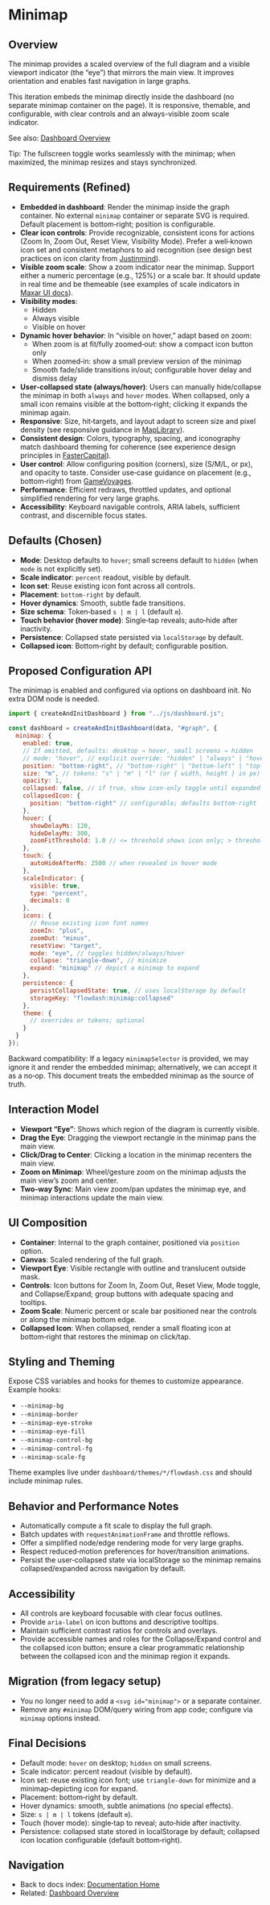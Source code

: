# Minimap

## Overview

The minimap provides a scaled overview of the full diagram and a visible viewport indicator (the “eye”) that mirrors the main view. It improves orientation and enables fast navigation in large graphs.

This iteration embeds the minimap directly inside the dashboard (no separate minimap container on the page). It is responsive, themable, and configurable, with clear controls and an always-visible zoom scale indicator.

See also: [Dashboard Overview](dashboard.md)

Tip: The fullscreen toggle works seamlessly with the minimap; when maximized, the minimap resizes and stays synchronized.

## Requirements (Refined)

- **Embedded in dashboard**: Render the minimap inside the graph container. No external `minimap` container or separate SVG is required. Default placement is bottom‑right; position is configurable.
- **Clear icon controls**: Provide recognizable, consistent icons for actions (Zoom In, Zoom Out, Reset View, Visibility Mode). Prefer a well‑known icon set and consistent metaphors to aid recognition (see design best practices on icon clarity from [Justinmind](https://www.justinmind.com/blog/best-practices-for-designing-your-search-pattern/?utm_source=openai)).
- **Visible zoom scale**: Show a zoom indicator near the minimap. Support either a numeric percentage (e.g., 125%) or a scale bar. It should update in real time and be themeable (see examples of scale indicators in [Maxar UI docs](https://pro-docs.maxar.com/en-us/Interface/Interface_minimap.htm?utm_source=openai)).
- **Visibility modes**:
  - Hidden
  - Always visible
  - Visible on hover
- **Dynamic hover behavior**: In “visible on hover,” adapt based on zoom:
  - When zoom is at fit/fully zoomed‑out: show a compact icon button only
  - When zoomed‑in: show a small preview version of the minimap
  - Smooth fade/slide transitions in/out; configurable hover delay and dismiss delay
 - **User‑collapsed state (always/hover)**: Users can manually hide/collapse the minimap in both `always` and `hover` modes. When collapsed, only a small icon remains visible at the bottom‑right; clicking it expands the minimap again.
- **Responsive**: Size, hit‑targets, and layout adapt to screen size and pixel density (see responsive guidance in [MapLibrary](https://www.maplibrary.org/10067/7-best-practices-for-responsive-map-design/?utm_source=openai)).
- **Consistent design**: Colors, typography, spacing, and iconography match dashboard theming for coherence (see experience design principles in [FasterCapital](https://fastercapital.com/articles/10-Best-practices-for-experience-design-principles-in-mapping.html?utm_source=openai)).
- **User control**: Allow configuring position (corners), size (S/M/L, or px), and opacity to taste. Consider use‑case guidance on placement (e.g., bottom‑right) from [GameVoyages](https://gamevoyages.com/what-is-the-best-position-for-minimap/?utm_source=openai).
- **Performance**: Efficient redraws, throttled updates, and optional simplified rendering for very large graphs.
- **Accessibility**: Keyboard navigable controls, ARIA labels, sufficient contrast, and discernible focus states.

## Defaults (Chosen)

- **Mode**: Desktop defaults to `hover`; small screens default to `hidden` (when `mode` is not explicitly set).
- **Scale indicator**: `percent` readout, visible by default.
- **Icon set**: Reuse existing icon font across all controls.
- **Placement**: `bottom-right` by default.
- **Hover dynamics**: Smooth, subtle fade transitions.
- **Size schema**: Token‑based `s | m | l` (default `m`).
- **Touch behavior (hover mode)**: Single‑tap reveals; auto‑hide after inactivity.
- **Persistence**: Collapsed state persisted via `localStorage` by default.
- **Collapsed icon**: Bottom‑right by default; configurable position.

## Proposed Configuration API

The minimap is enabled and configured via options on dashboard init. No extra DOM node is needed.

```javascript
import { createAndInitDashboard } from "../js/dashboard.js";

const dashboard = createAndInitDashboard(data, "#graph", {
  minimap: {
    enabled: true,
    // If omitted, defaults: desktop → hover, small screens → hidden
    // mode: "hover", // explicit override: "hidden" | "always" | "hover"
    position: "bottom-right", // "bottom-right" | "bottom-left" | "top-right" | "top-left"
    size: "m", // tokens: "s" | "m" | "l" (or { width, height } in px)
    opacity: 1,
    collapsed: false, // if true, show icon-only toggle until expanded
    collapsedIcon: {
      position: "bottom-right" // configurable; defaults bottom-right
    },
    hover: {
      showDelayMs: 120,
      hideDelayMs: 300,
      zoomFitThreshold: 1.0 // <= threshold shows icon only; > threshold shows mini preview
    },
    touch: {
      autoHideAfterMs: 2500 // when revealed in hover mode
    },
    scaleIndicator: {
      visible: true,
      type: "percent",
      decimals: 0
    },
    icons: {
      // Reuse existing icon font names
      zoomIn: "plus",
      zoomOut: "minus",
      resetView: "target",
      mode: "eye", // toggles hidden/always/hover
      collapse: "triangle-down", // minimize
      expand: "minimap" // depict a minimap to expand
    },
    persistence: {
      persistCollapsedState: true, // uses localStorage by default
      storageKey: "flowdash:minimap:collapsed"
    },
    theme: {
      // overrides or tokens; optional
    }
  }
});
```

Backward compatibility: If a legacy `minimapSelector` is provided, we may ignore it and render the embedded minimap; alternatively, we can accept it as a no‑op. This document treats the embedded minimap as the source of truth.

## Interaction Model

- **Viewport “Eye”**: Shows which region of the diagram is currently visible.
- **Drag the Eye**: Dragging the viewport rectangle in the minimap pans the main view.
- **Click/Drag to Center**: Clicking a location in the minimap recenters the main view.
- **Zoom on Minimap**: Wheel/gesture zoom on the minimap adjusts the main view’s zoom and center.
- **Two‑way Sync**: Main view zoom/pan updates the minimap eye, and minimap interactions update the main view.

## UI Composition

- **Container**: Internal to the graph container, positioned via `position` option.
- **Canvas**: Scaled rendering of the full graph.
- **Viewport Eye**: Visible rectangle with outline and translucent outside mask.
- **Controls**: Icon buttons for Zoom In, Zoom Out, Reset View, Mode toggle, and Collapse/Expand; group buttons with adequate spacing and tooltips.
- **Zoom Scale**: Numeric percent or scale bar positioned near the controls or along the minimap bottom edge.
 - **Collapsed Icon**: When collapsed, render a small floating icon at bottom‑right that restores the minimap on click/tap.

## Styling and Theming

Expose CSS variables and hooks for themes to customize appearance. Example hooks:

- `--minimap-bg`
- `--minimap-border`
- `--minimap-eye-stroke`
- `--minimap-eye-fill`
- `--minimap-control-bg`
- `--minimap-control-fg`
- `--minimap-scale-fg`

Theme examples live under `dashboard/themes/*/flowdash.css` and should include minimap rules.

## Behavior and Performance Notes

- Automatically compute a fit scale to display the full graph.
- Batch updates with `requestAnimationFrame` and throttle reflows.
- Offer a simplified node/edge rendering mode for very large graphs.
- Respect reduced‑motion preferences for hover/transition animations.
 - Persist the user‑collapsed state via localStorage so the minimap remains collapsed/expanded across navigation by default.

## Accessibility

- All controls are keyboard focusable with clear focus outlines.
- Provide `aria-label` on icon buttons and descriptive tooltips.
- Maintain sufficient contrast ratios for controls and overlays.
 - Provide accessible names and roles for the Collapse/Expand control and the collapsed icon button; ensure a clear programmatic relationship between the collapsed icon and the minimap region it expands.

## Migration (from legacy setup)

- You no longer need to add a `<svg id="minimap">` or a separate container.
- Remove any `#minimap` DOM/query wiring from app code; configure via `minimap` options instead.

## Final Decisions

- Default mode: `hover` on desktop; `hidden` on small screens.
- Scale indicator: percent readout (visible by default).
- Icon set: reuse existing icon font; use `triangle-down` for minimize and a minimap‑depicting icon for expand.
- Placement: bottom‑right by default.
- Hover dynamics: smooth, subtle animations (no special effects).
- Size: `s | m | l` tokens (default `m`).
- Touch (hover mode): single‑tap to reveal; auto‑hide after inactivity.
- Persistence: collapsed state stored in localStorage by default; collapsed icon location configurable (default bottom‑right).

## Navigation

- Back to docs index: [Documentation Home](README.md)
- Related: [Dashboard Overview](dashboard.md)
